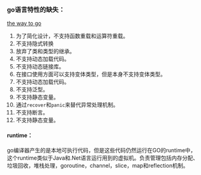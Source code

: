 ### go语言特性的缺失：
[the way to go](https://github.com/Unknwon/the-way-to-go_ZH_CN/blob/master/eBook)
1. 为了简化设计，不支持函数重载和运算符重载。
2. 不支持隐式转换
3. 放弃了类和类型的继承。
4. 不支持动态加载代码。
5. 不支持动态链接库。
6. 在接口使用方面可以支持变体类型，但是本身不支持变体类型。
7. 不支持动态加载代码。
8. 不支持泛型。
9. 不支持静态变量。
10. 通过`recover`和`panic`来替代异常处理机制。
11. 不支持断言。
12. 不支持静态变量。

#### runtime：
go编译器产生的是本地可执行代码，但是这些代码仍然运行在GO的runtime中，这个runtime类似于Java和.Net语言运行用到的虚拟机。负责管理包括内存分配、垃圾回收，堆栈处理，goroutine，channel，slice，map和reflection机制。
